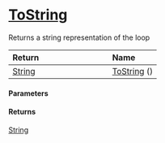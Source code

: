 # [ToString](./Loop--ToString.md)

Returns a string representation of the loop

| <span>Return&nbsp;&nbsp;&nbsp;&nbsp;&nbsp;&nbsp;&nbsp;&nbsp;&nbsp;&nbsp;&nbsp;&nbsp;&nbsp;&nbsp;&nbsp;&nbsp;&nbsp;&nbsp;&nbsp;&nbsp;&nbsp;&nbsp;&nbsp;&nbsp;&nbsp;&nbsp;&nbsp;&nbsp;&nbsp;&nbsp;</span> | Name | 
| :--- | :--- | 
| [String](https://docs.microsoft.com/en-us/dotnet/api/System.String) | [ToString](./Loop--ToString.md) () | 


#### Parameters

#### Returns
[String](https://docs.microsoft.com/en-us/dotnet/api/System.String)<br>

